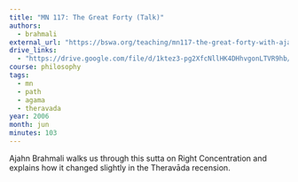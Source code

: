 ```yaml
---
title: "MN 117: The Great Forty (Talk)"
authors:
  - brahmali
external_url: "https://bswa.org/teaching/mn117-the-great-forty-with-ajahn-brahmali/"
drive_links:
  - "https://drive.google.com/file/d/1ktez3-pg2XfcNllHK4DHhvgonLTVR9hb/view?usp=drivesdk"
course: philosophy
tags:
  - mn
  - path
  - agama
  - theravada
year: 2006
month: jun  
minutes: 103
---
```


Ajahn Brahmali walks us through this sutta on Right Concentration and explains how it changed slightly in the Theravāda recension.
